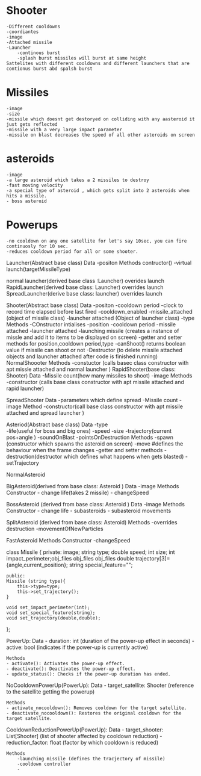 # Shooter
    -Different cooldowns
    -coordiantes
    -image 
    -Attached missile 
    -Launcher
        -continous burst
        -splash burst missiles will burst at same height 
    Sattelites with different cooldowns and different launchers that are contionus burst abd spalsh burst
# Missiles 
    -image
    -size
    -missile which doesnt get destoryed on colliding with any aasteroid it just gets reflected 
    -missile with a very large impact parameter
    -missile on blast decreases the speed of all other asteroids on screen
# asteroids 
    -image 
    -a large asteroid which takes a 2 missiles to destroy
    -fast moving velocity 
    -a special type of asteroid , which gets split into 2 asteroids when hits a missile.
    - boss asteroid

# Powerups
    -no cooldown on any one satellite for let's say 10sec, you can fire continuosly for 10 sec.
    -reduces cooldown period for all or some shooter.

Launcher(Abstract base class)
    Data
        -positon
    Methods
        contructor()
        -virtual launch(targetMissileType)

normal launcher(derived base class :Launcher) overides launch
RapidLauncher(derived base class: Launcher) overrides launch
SpreadLauncher(derive base class: launcher) overrides launch


Shooter(Abstract base class)
    Data
        -positon
        -cooldown period
        -clock to record time elapsed before last fired 
        -cooldown_enabled
        -missile_attached (object of missile class)
        -launcher attached  (Object of launcher class)
        -type 
    Methods
        -COnstructor intialises 
            -position 
            -cooldown period 
            -missile attached
            -launcher attached 
        -launching missile (creates a instance of missle and add it to items to be displayed on screen)
        -getter and setter methods for position,cooldown period,type 
        -canShoot() returns boolean value if missile can shoot or not
        -Destructor (to delete missile attached objects and launcher attached after code is finished running)
NormalShoooter
    Methods
        -constuctor (calls basec class constructor with apt missle attached and normal launcher )
RapidShooter(base class: Shooter)
    Data
        -Missile count(how many missiles to shoot)
        -image
    Methods
        -constructor (calls base class constructor with apt missile attached and rapid launcher)

SpreadShooter
    Data
        -parameters which define spread
        -Missile count 
        -image
    Method
        -constructor(call base class constructor with apt missile attached and spread launcher )

Asteriod(Abstract base class) 
    Data 
        -type   
        -life(useful for boss and big ones) 
        -speed 
        -size 
        -trajectory(current pos+angle )
        -soundOnBlast 
        -pointsOnDestruction
    Methods 
        -spawn (constructor which spawns the asteroid on screen)
        -move #defines the behaviour when the frame changes 
        -getter and setter methods 
        -destruction(destructor which defines what happens when gets blasted) 
        -setTrajectory 

NormalAsteroid

BigAsteroid(derived from base class: Asteroid ) 
    Data
        -image 
    Methods 
        Constructor
            - change life(takes 2 missile) 
            - changeSpeed

BossAsteroid (derived from base class: Asteroid )
    Data
        -image 
    Methods 
        Constructor
            - change life 
        - subasteroids 
        - subasteroid movements

SplitAsteroid (derived from base class: Asteroid)
    Methods 
        -overrides destruction 
        -movementOfNewParticles

FastAsteroid 
    Methods 
    Constructor
        -changeSpeed


class Missile {
    private:
    image;
    string type;
    double speed;
    int size;
    int impact_perimeter;obj_files
obj_files
obj_files
    double trajectory[3]={angle,current_position};
    string special_feature="";

    public:
    Missile (string type){
        this->type=type;
        this->set_trajectory();
    }

    void set_impact_perimeter(int);
    void set_special_feature(string);
    void set_trajectory(double,double);
    
};

PowerUp:
    Data
    - duration: int (duration of the power-up effect in seconds)
    - active: bool (indicates if the power-up is currently active)
    
    Methods
    - activate(): Activates the power-up effect.
    - deactivate(): Deactivates the power-up effect.
    - update_status(): Checks if the power-up duration has ended.


NoCooldownPowerUp(PowerUp):
    Data
    - target_satellite: Shooter (reference to the satellite getting the powerup)
    
    Methods
    - activate_nocooldown(): Removes cooldown for the target satellite.
    - deactivate_nocooldown(): Restores the original cooldown for the target satellite.


CooldownReductionPowerUp(PowerUp):
    Data
    - target_shooter: List[Shooter] (list of shooter affected by cooldown reduction)
    - reduction_factor: float (factor by which cooldown is reduced)
    
    Methods
        -launching missile (defines the tracjectory of missile)
        -cooldown controller
        -